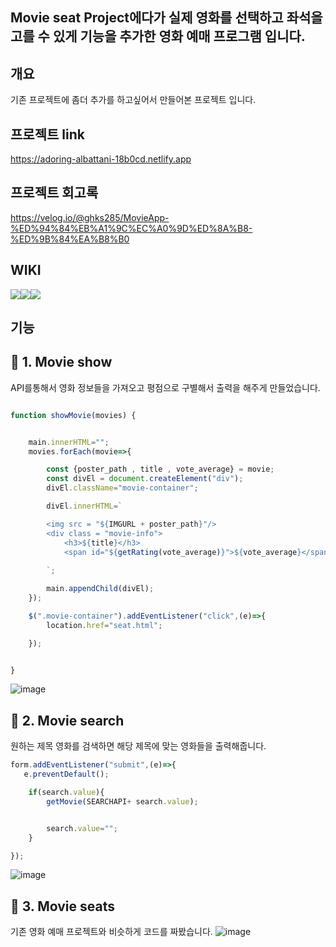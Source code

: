 ## Movie seat Project에다가 실제 영화를 선택하고 좌석을 고를 수 있게 기능을 추가한 영화 예매 프로그램 입니다. 

## 개요
기존 프로젝트에 좀더 추가를 하고싶어서 만들어본 프로젝트 입니다.

## 프로젝트 link
https://adoring-albattani-18b0cd.netlify.app

## 프로젝트 회고록
https://velog.io/@ghks285/MovieApp-%ED%94%84%EB%A1%9C%EC%A0%9D%ED%8A%B8-%ED%9B%84%EA%B8%B0

## WIKI
<img src="https://img.shields.io/badge/html-E34F26?style=for-the-badge&logo=html5&logoColor=white"><img src="https://img.shields.io/badge/css-1572B6?style=for-the-badge&logo=css3&logoColor=white"><img src="https://img.shields.io/badge/javascript-F7DF1E?style=for-the-badge&logo=javascript&logoColor=black">


## 기능

## 📃 1. Movie show
API를통해서 영화 정보들을 가져오고  평점으로 구별해서 출력을 해주게 만들었습니다.

```javascript

function showMovie(movies) {


    main.innerHTML="";
    movies.forEach(movie=>{

        const {poster_path , title , vote_average} = movie;
        const divEl = document.createElement("div");
        divEl.className="movie-container";

        divEl.innerHTML=`

        <img src = "${IMGURL + poster_path}"/>
        <div class = "movie-info">
            <h3>${title}</h3>
            <span id="${getRating(vote_average)}">${vote_average}</span>
            
        `;

        main.appendChild(divEl);
    });

    $(".movie-container").addEventListener("click",(e)=>{
        location.href="seat.html";

    });


}
```

![image](https://user-images.githubusercontent.com/74364667/149247942-dd0d4057-587d-45f5-ad4d-973624d41ae1.png)




## 📃 2. Movie search
원하는 제목 영화를 검색하면 해당 제목에 맞는 영화들을 출력해줍니다.

```javascript
form.addEventListener("submit",(e)=>{
   e.preventDefault();

    if(search.value){
        getMovie(SEARCHAPI+ search.value);


        search.value="";
    }

});

```
![image](https://user-images.githubusercontent.com/74364667/149248016-fdeedb75-8509-4bc3-a2ed-604d7f961567.png)


## 📃 3. Movie seats
기존 영화 예매 프로젝트와 비슷하게 코드를 짜봤습니다.
![image](https://user-images.githubusercontent.com/74364667/149248085-c57e13e3-634e-43c2-8494-b611acaf8633.png)

